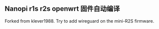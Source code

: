 ## Nanopi r1s r2s openwrt 固件自动编译

Forked from klever1988.
Try to add wireguard on the mini-R2S firmware. 
